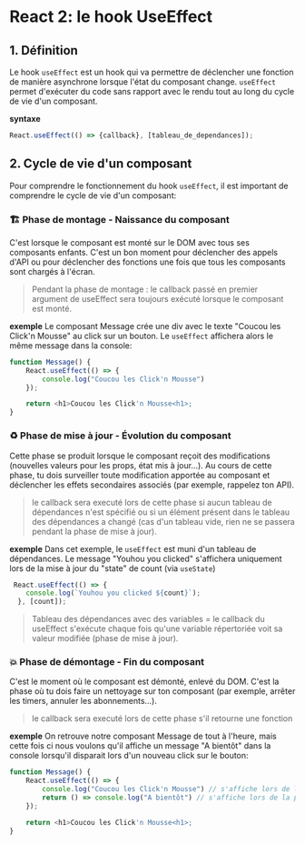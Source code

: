 # React 2: le hook UseEffect

## 1. Définition

Le hook `useEffect` est un hook qui va permettre de déclencher une fonction de manière asynchrone lorsque l'état du composant change.
`useEffect` permet d'exécuter du code sans rapport avec le rendu tout au long du cycle de vie d'un composant.

**syntaxe**

```javascript
React.useEffect(() => {callback}, [tableau_de_dependances]);
```

## 2. Cycle de vie d'un composant

Pour comprendre le fonctionnement du hook `useEffect`, il est important de comprendre le cycle de vie d'un composant:

### 🏗️ Phase de montage - Naissance du composant

C'est lorsque le composant est monté sur le DOM avec tous ses composants enfants. C'est un bon moment pour déclencher des appels d'API ou pour déclencher des fonctions une fois que tous les composants sont chargés à l'écran.

>Pendant la phase de montage : le callback passé en premier argument de useEffect sera toujours exécuté lorsque le composant est monté.

**exemple**
Le composant Message crée une div avec le texte "Coucou les Click'n Mousse" au click sur un bouton. Le `useEffect` affichera alors le même message dans la console:

```javascript
function Message() {
    React.useEffect(() => {
        console.log("Coucou les Click'n Mousse") 
    });

    return <h1>Coucou les Click'n Mousse<h1>;
}
```

### ♻️ Phase de mise à jour - Évolution du composant

Cette phase se produit lorsque le composant reçoit des modifications (nouvelles valeurs pour les props, état mis à jour...). Au cours de cette phase, tu dois surveiller toute modification apportée au composant et déclencher les effets secondaires associés (par exemple, rappelez ton API).

>le callback sera executé lors de cette phase si aucun tableau de dépendances n'est spécifié ou si un élément présent dans le tableau des dépendances a changé (cas d'un tableau vide, rien ne se passera pendant la phase de mise à jour).

**exemple**
Dans cet exemple, le `useEffect` est muni d'un tableau de dépendances. Le message "Youhou you clicked" s'affichera uniquement lors de la mise à jour du "state" de count (via `useState`)

```javascript
 React.useEffect(() => {
    console.log(`Youhou you clicked ${count}`);
  }, [count]);
```
>Tableau des dépendances avec des variables = le callback du useEffect s'exécute chaque fois qu'une variable répertoriée voit sa valeur modifiée (phase de mise à jour).

### 💥 Phase de démontage - Fin du composant

C'est le moment où le composant est démonté, enlevé du DOM. C'est la phase où tu dois faire un nettoyage sur ton composant (par exemple, arrêter les timers, annuler les abonnements...).

>le callback sera executé lors de cette phase s'il retourne une fonction

**exemple**
On retrouve notre composant Message de tout à l'heure, mais cette fois ci nous voulons qu'il affiche un message "A bientôt" dans la console lorsqu'il disparait lors d'un nouveau click sur le bouton:

```javascript
function Message() {
    React.useEffect(() => {
        console.log("Coucou les Click'n Mousse") // s'affiche lors de la phase de montage
        return () => console.log("A bientôt") // s'affiche lors de la phase de démontage
    });

    return <h1>Coucou les Click'n Mousse<h1>;
}
```